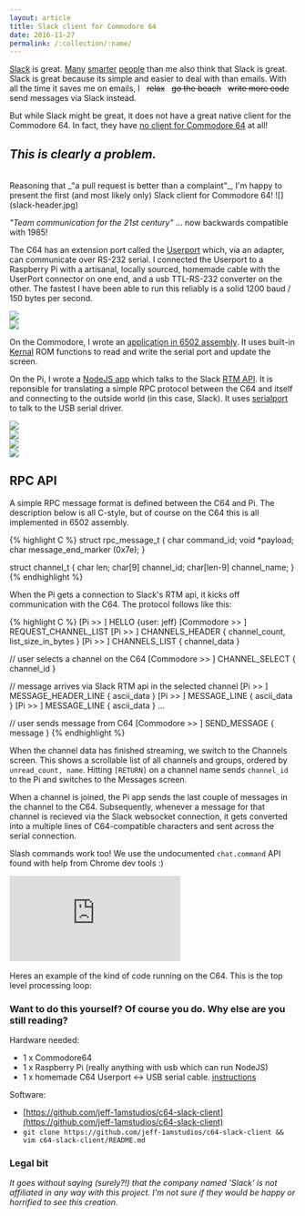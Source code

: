 ```yaml
---
layout: article
title: Slack client for Commodore 64
date: 2016-11-27
permalink: /:collection/:name/
---
```


[Slack](http://slack.com) is great. [Many](
http://www.theatlantic.com/technology/archive/2016/06/slack-eats-internet/488033/) [smarter](https://www.wired.com/2016/06/slack-social-network/) [people](http://arstechnica.com/information-technology/2016/03/what-slack-is-doing-to-our-offices-and-our-minds/) than me also think that Slack is great. Slack is great because its simple and easier to deal with than emails. With all the time it saves me on emails, I &nbsp; <s>relax</s> &nbsp; <s>go the beach</s> &nbsp; <s>write more code</s> &nbsp; send messages via Slack instead.

But while Slack might be great, it does not have a great native client for the Commodore 64. In fact, they have [no client for Commodore 64](https://slack.com/downloads/) at all!

## _This is clearly a problem._
<br>
Reasoning that _"a pull request is better than a complaint"_, I'm happy to present the first (and most likely only) Slack client for Commodore 64!
![](slack-header.jpg)

_"Team communication for the 21st century"_ ... now backwards compatible with 1985!

The C64 has an extension port called the [Userport](https://www.c64-wiki.com/index.php/User_Port) which, via an adapter, can communicate over RS-232 serial. I connected the Userport to a Raspberry Pi with a artisanal, locally sourced, homemade cable with the UserPort connector on one end, and a usb TTL-RS-232 converter on the other.  The fastest I have been able to run this reliably is a solid 1200 baud / 150 bytes per second.

<div class="row">
  <div class="col-md-4">
    <img src="cables.jpg" class="img-responsive" />
  </div>
  <div class="col-md-8">
    <img src="connect-1.jpg" class="img-responsive" />
  </div>
</div>

On the Commodore, I wrote an [application in 6502 assembly](https://github.com/jeff-1amstudios/c64-slack-client).  It uses built-in [Kernal](https://www.c64-wiki.com/index.php/Kernal) ROM functions to read and write the serial port and update the screen.

On the Pi, I wrote a [NodeJS app](https://github.com/jeff-1amstudios/c64-slack-client/tree/master/raspberry_pi) which talks to the Slack [RTM API](https://api.slack.com/rtm). It is reponsible for translating a simple RPC protocol between the C64 and itself and connecting to the outside world (in this case, Slack). It uses [serialport](https://www.npmjs.com/package/serialport) to talk to the USB serial driver.

<div class="row">
  <div class="col-md-6">
    <img src="loading.gif" class="img-responsive" />
  </div>
  <div class="col-md-6">
    <img src="slack-channels-full.gif" class="img-responsive" />
  </div>
</div>
<div class="row">
  <div class="col-md-6">
    <img src="slack-dm.gif" class="img-responsive" />
  </div>
  <div class="col-md-6">
    <img src="slash-commands.gif" class="img-responsive" />
  </div>
</div>

## RPC API

A simple RPC message format is defined between the C64 and Pi. The description below is all C-style, but of course on the C64 this is all implemented in 6502 assembly.

{% highlight C %}
struct rpc_message_t {
  char command_id;
  void *payload;
  char message_end_marker (0x7e);
}

struct channel_t {
  char len;
  char[9] channel_id;
  char[len-9] channel_name;
}
{% endhighlight %}

When the Pi gets a connection to Slack's RTM api, it kicks off communication with the C64. The protocol follows like this:

{% highlight C %}
[Pi >> ] HELLO {user: jeff}
[Commodore >> ] REQUEST_CHANNEL_LIST
[Pi >> ] CHANNELS_HEADER { channel_count, list_size_in_bytes }
[Pi >> ] CHANNELS_LIST { channel_data }

// user selects a channel on the C64
[Commodore >> ] CHANNEL_SELECT { channel_id }

// message arrives via Slack RTM api in the selected channel
[Pi >> ] MESSAGE_HEADER_LINE { ascii_data }
[Pi >> ] MESSAGE_LINE { ascii_data }
[Pi >> ] MESSAGE_LINE { ascii_data }
...

// user sends message from C64
[Commodore >> ] SEND_MESSAGE { message }
{% endhighlight %}

When the channel data has finished streaming, we switch to the Channels screen. This shows a scrollable list of all channels and groups, ordered by `unread_count, name`.
Hitting `[RETURN]` on a channel name sends `channel_id` to the Pi and switches to the Messages screen.

When a channel is joined, the Pi app sends the last couple of messages in the channel to the C64. Subsequently, whenever a message for that channel is recieved via the Slack websocket connection, it gets converted into a multiple lines of C64-compatible characters and sent across the serial connection.

Slash commands work too! We use the undocumented `chat.command` API found with help from Chrome dev tools :)

<div class='embed-container'><iframe src="http://www.youtube.com/embed/aIuSKUNrR6o?rel=0" frameborder="0" allowfullscreen></iframe>
</div>

<br>
Heres an example of the kind of code running on the C64. This is the top level processing loop:
<script src="https://gist.github.com/jeff-1amstudios/66cee5f3dd4e57c601e188ffc73d702d.js"></script>


### Want to do this yourself?  Of course you do. Why else are you still reading? ###

Hardware needed:

- 1 x Commodore64
- 1 x Raspberry Pi (really anything with usb which can run NodeJS)
- 1 x homemade C64 Userport <-> USB serial cable. [instructions](https://1200baud.wordpress.com/2012/10/14/build-your-own-c64-2400-baud-usb-device-for-less-than-15/)

Software:

- [https://github.com/jeff-1amstudios/c64-slack-client](https://github.com/jeff-1amstudios/c64-slack-client)
- `git clone https://github.com/jeff-1amstudios/c64-slack-client && vim c64-slack-client/README.md`

### Legal bit ###
_It goes without saying (surely?!) that the company named 'Slack' is not affiliated in any way with this project. I'm not sure if they would be happy or horrified to see this creation._
